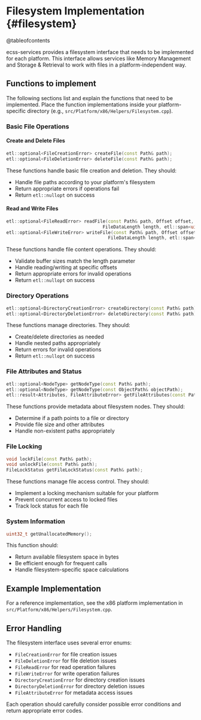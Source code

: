 # Filesystem Implementation {#filesystem}

@tableofcontents

ecss-services provides a filesystem interface that needs to be implemented for each platform. This interface allows services 
like Memory Management and Storage & Retrieval to work with files in a platform-independent way.

## Functions to implement

The following sections list and explain the functions that need to be implemented. Place the function implementations inside 
your platform-specific directory (e.g., `src/Platform/x86/Helpers/Filesystem.cpp`).

### Basic File Operations

#### Create and Delete Files

```cpp
etl::optional<FileCreationError> createFile(const Path& path);
etl::optional<FileDeletionError> deleteFile(const Path& path);
```

These functions handle basic file creation and deletion. They should:
- Handle file paths according to your platform's filesystem
- Return appropriate errors if operations fail
- Return `etl::nullopt` on success

#### Read and Write Files

```cpp
etl::optional<FileReadError> readFile(const Path& path, Offset offset, 
                                    FileDataLength length, etl::span<uint8_t> buffer);
etl::optional<FileWriteError> writeFile(const Path& path, Offset offset, 
                                      FileDataLength length, etl::span<uint8_t> buffer);
```

These functions handle file content operations. They should:
- Validate buffer sizes match the length parameter
- Handle reading/writing at specific offsets
- Return appropriate errors for invalid operations
- Return `etl::nullopt` on success

### Directory Operations

```cpp
etl::optional<DirectoryCreationError> createDirectory(const Path& path);
etl::optional<DirectoryDeletionError> deleteDirectory(const Path& path);
```

These functions manage directories. They should:
- Create/delete directories as needed
- Handle nested paths appropriately
- Return errors for invalid operations
- Return `etl::nullopt` on success

### File Attributes and Status

```cpp
etl::optional<NodeType> getNodeType(const Path& path);
etl::optional<NodeType> getNodeType(const ObjectPath& objectPath);
etl::result<Attributes, FileAttributeError> getFileAttributes(const Path& path);
```

These functions provide metadata about filesystem nodes. They should:
- Determine if a path points to a file or directory
- Provide file size and other attributes
- Handle non-existent paths appropriately

### File Locking

```cpp
void lockFile(const Path& path);
void unlockFile(const Path& path);
FileLockStatus getFileLockStatus(const Path& path);
```

These functions manage file access control. They should:
- Implement a locking mechanism suitable for your platform
- Prevent concurrent access to locked files
- Track lock status for each file

### System Information

```cpp
uint32_t getUnallocatedMemory();
```

This function should:
- Return available filesystem space in bytes
- Be efficient enough for frequent calls
- Handle filesystem-specific space calculations

## Example Implementation

For a reference implementation, see the x86 platform implementation in 
`src/Platform/x86/Helpers/Filesystem.cpp`.

## Error Handling

The filesystem interface uses several error enums:
- `FileCreationError` for file creation issues
- `FileDeletionError` for file deletion issues
- `FileReadError` for read operation failures
- `FileWriteError` for write operation failures
- `DirectoryCreationError` for directory creation issues
- `DirectoryDeletionError` for directory deletion issues
- `FileAttributeError` for metadata access issues

Each operation should carefully consider possible error conditions and return appropriate error codes. 